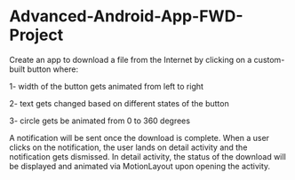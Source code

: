 # Advanced-Android-App-FWD-Project

Create an app to download a file from the Internet by clicking on a custom-built button where:

1- width of the button gets animated from left to right

2- text gets changed based on different states of the button

3- circle gets be animated from 0 to 360 degrees

A notification will be sent once the download is complete. When a user clicks on the notification, the user lands on detail activity and the notification gets dismissed. In detail activity, the status of the download will be displayed and animated via MotionLayout upon opening the activity.
